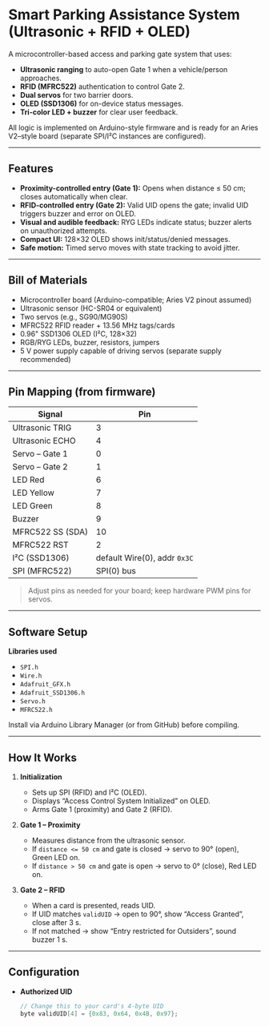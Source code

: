 # Smart Parking Assistance System (Ultrasonic + RFID + OLED)

A microcontroller-based access and parking gate system that uses:
- **Ultrasonic ranging** to auto-open Gate 1 when a vehicle/person approaches.
- **RFID (MFRC522)** authentication to control Gate 2.
- **Dual servos** for two barrier doors.
- **OLED (SSD1306)** for on-device status messages.
- **Tri-color LED + buzzer** for clear user feedback.

All logic is implemented on Arduino-style firmware and is ready for an Aries V2–style board (separate SPI/I²C instances are configured).

---

## Features

- **Proximity-controlled entry (Gate 1):** Opens when distance ≤ 50 cm; closes automatically when clear.
- **RFID-controlled entry (Gate 2):** Valid UID opens the gate; invalid UID triggers buzzer and error on OLED.
- **Visual and audible feedback:** RYG LEDs indicate status; buzzer alerts on unauthorized attempts.
- **Compact UI:** 128×32 OLED shows init/status/denied messages.
- **Safe motion:** Timed servo moves with state tracking to avoid jitter.

---

## Bill of Materials

- Microcontroller board (Arduino-compatible; Aries V2 pinout assumed)
- Ultrasonic sensor (HC-SR04 or equivalent)
- Two servos (e.g., SG90/MG90S)
- MFRC522 RFID reader + 13.56 MHz tags/cards
- 0.96" SSD1306 OLED (I²C, 128×32)
- RGB/RYG LEDs, buzzer, resistors, jumpers
- 5 V power supply capable of driving servos (separate supply recommended)

---

## Pin Mapping (from firmware)

| Signal                | Pin |
|-----------------------|-----|
| Ultrasonic TRIG       | 3   |
| Ultrasonic ECHO       | 4   |
| Servo – Gate 1        | 0   |
| Servo – Gate 2        | 1   |
| LED Red               | 6   |
| LED Yellow            | 7   |
| LED Green             | 8   |
| Buzzer                | 9   |
| MFRC522 SS (SDA)      | 10  |
| MFRC522 RST           | 2   |
| I²C (SSD1306)         | default Wire(0), addr `0x3C` |
| SPI (MFRC522)         | SPI(0) bus |

> Adjust pins as needed for your board; keep hardware PWM pins for servos.

---

## Software Setup

**Libraries used**
- `SPI.h`
- `Wire.h`
- `Adafruit_GFX.h`
- `Adafruit_SSD1306.h`
- `Servo.h`
- `MFRC522.h`

Install via Arduino Library Manager (or from GitHub) before compiling.

---

## How It Works

1. **Initialization**
   - Sets up SPI (RFID) and I²C (OLED).
   - Displays “Access Control System Initialized” on OLED.
   - Arms Gate 1 (proximity) and Gate 2 (RFID).

2. **Gate 1 – Proximity**
   - Measures distance from the ultrasonic sensor.
   - If `distance <= 50 cm` and gate is closed → servo to 90° (open), Green LED on.
   - If `distance > 50 cm` and gate is open → servo to 0° (close), Red LED on.

3. **Gate 2 – RFID**
   - When a card is presented, reads UID.
   - If UID matches `validUID` → open to 90°, show “Access Granted”, close after 3 s.
   - If not matched → show “Entry restricted for Outsiders”, sound buzzer 1 s.

---

## Configuration

- **Authorized UID**
  ```cpp
  // Change this to your card's 4-byte UID
  byte validUID[4] = {0x83, 0x64, 0x4B, 0x97};
